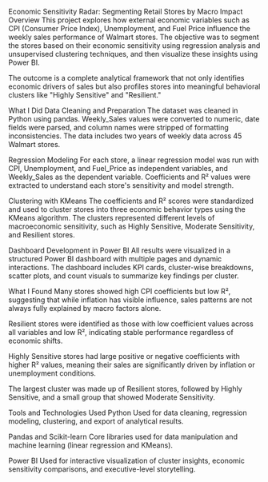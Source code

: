 Economic Sensitivity Radar: Segmenting Retail Stores by Macro Impact
Overview
This project explores how external economic variables such as CPI (Consumer Price Index), Unemployment, and Fuel Price influence the weekly sales performance of Walmart stores. The objective was to segment the stores based on their economic sensitivity using regression analysis and unsupervised clustering techniques, and then visualize these insights using Power BI.

The outcome is a complete analytical framework that not only identifies economic drivers of sales but also profiles stores into meaningful behavioral clusters like "Highly Sensitive" and "Resilient."

What I Did
Data Cleaning and Preparation
The dataset was cleaned in Python using pandas. Weekly_Sales values were converted to numeric, date fields were parsed, and column names were stripped of formatting inconsistencies. The data includes two years of weekly data across 45 Walmart stores.

Regression Modeling
For each store, a linear regression model was run with CPI, Unemployment, and Fuel_Price as independent variables, and Weekly_Sales as the dependent variable. Coefficients and R² values were extracted to understand each store's sensitivity and model strength.

Clustering with KMeans
The coefficients and R² scores were standardized and used to cluster stores into three economic behavior types using the KMeans algorithm. The clusters represented different levels of macroeconomic sensitivity, such as Highly Sensitive, Moderate Sensitivity, and Resilient stores.

Dashboard Development in Power BI
All results were visualized in a structured Power BI dashboard with multiple pages and dynamic interactions. The dashboard includes KPI cards, cluster-wise breakdowns, scatter plots, and count visuals to summarize key findings per cluster.

What I Found
Many stores showed high CPI coefficients but low R², suggesting that while inflation has visible influence, sales patterns are not always fully explained by macro factors alone.

Resilient stores were identified as those with low coefficient values across all variables and low R², indicating stable performance regardless of economic shifts.

Highly Sensitive stores had large positive or negative coefficients with higher R² values, meaning their sales are significantly driven by inflation or unemployment conditions.

The largest cluster was made up of Resilient stores, followed by Highly Sensitive, and a small group that showed Moderate Sensitivity.

Tools and Technologies Used
Python
Used for data cleaning, regression modeling, clustering, and export of analytical results.

Pandas and Scikit-learn
Core libraries used for data manipulation and machine learning (linear regression and KMeans).

Power BI
Used for interactive visualization of cluster insights, economic sensitivity comparisons, and executive-level storytelling.

